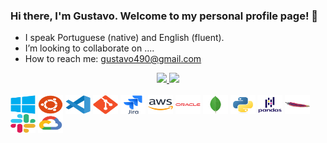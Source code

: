 ### Hi there, I'm Gustavo. Welcome to my personal profile page! 👋

- I speak Portuguese (native) and English (fluent).
- I’m looking to collaborate on ....
- How to reach me: gustavo490@gmail.com


<div align="center" dir="auto">
  <a href="https://github.com/gustavospcosta">
  <img height="180em" src="https://github-readme-stats.vercel.app/api?username=gustavospcosta&amp;show_icons=true&amp;theme=dracula&amp;include_all_commits=true&amp;count_private=true" style="max-width: 40%;">
  <img height="180em" src="https://github-readme-stats.vercel.app/api/top-langs/?username=gustavospcosta&amp;layout=compact&amp;langs_count=7&amp;theme=dracula" style="max-width: 40%;">
</a></div>

<div dir="auto"><br>
  <a target="_blank" rel="noopener noreferrer nofollow" href="https://raw.githubusercontent.com/devicons/devicon/master/icons/windows8/windows8-original.svg"><img align="center" alt="Gustavo-Windows" height="30" width="40" src="https://raw.githubusercontent.com/devicons/devicon/master/icons/windows8/windows8-original.svg" style="max-width: 100%;"></a>
  <a target="_blank" rel="noopener noreferrer nofollow" href="https://raw.githubusercontent.com/devicons/devicon/master/icons/ubuntu/ubuntu-plain.svg"><img align="center" alt="Gustavo-Ubuntu" height="30" width="40" src="https://raw.githubusercontent.com/devicons/devicon/master/icons/ubuntu/ubuntu-plain.svg" style="max-width: 100%;"></a>
  <a target="_blank" rel="noopener noreferrer nofollow" href="https://raw.githubusercontent.com/devicons/devicon/master/icons/vscode/vscode-original.svg"><img align="center" alt="Gustavo-VSCode" height="30" width="40" src="https://raw.githubusercontent.com/devicons/devicon/master/icons/vscode/vscode-original.svg" style="max-width: 100%;"></a>
  <a target="_blank" rel="noopener noreferrer nofollow" href="https://raw.githubusercontent.com/devicons/devicon/master/icons/git/git-original.svg"><img align="center" alt="Gustavo-Git" height="30" width="40" src="https://raw.githubusercontent.com/devicons/devicon/master/icons/git/git-original.svg" style="max-width: 100%;"></a>
  <a target="_blank" rel="noopener noreferrer nofollow" href="https://raw.githubusercontent.com/devicons/devicon/master/icons/jira/jira-original-wordmark.svg"><img align="center" alt="Gustavo-Jira" height="30" width="40" src="https://raw.githubusercontent.com/devicons/devicon/master/icons/jira/jira-original-wordmark.svg" style="max-width: 100%;"></a>
  <a target="_blank" rel="noopener noreferrer nofollow" href="https://raw.githubusercontent.com/devicons/devicon/master/icons/amazonwebservices/amazonwebservices-original-wordmark.svg"><img align="center" alt="Gustavo-AWS" height="30" width="40" src="https://raw.githubusercontent.com/devicons/devicon/master/icons/amazonwebservices/amazonwebservices-original-wordmark.svg" style="max-width: 100%;"></a>
  <a target="_blank" rel="noopener noreferrer nofollow" href="https://raw.githubusercontent.com/devicons/devicon/master/icons/oracle/oracle-original.svg"><img align="center" alt="Gustavo-Oracle" height="30" width="40" src="https://raw.githubusercontent.com/devicons/devicon/master/icons/oracle/oracle-original.svg" style="max-width: 100%;"></a>
  <a target="_blank" rel="noopener noreferrer nofollow" href="https://raw.githubusercontent.com/devicons/devicon/master/icons/mongodb/mongodb-original.svg"><img align="center" alt="Gustavo-MongoDB" height="30" width="40" src="https://raw.githubusercontent.com/devicons/devicon/master/icons/mongodb/mongodb-original.svg" style="max-width: 100%;"></a>
  <a target="_blank" rel="noopener noreferrer nofollow" href="https://raw.githubusercontent.com/devicons/devicon/master/icons/python/python-original.svg"><img align="center" alt="Gustavo-Python" height="30" width="40" src="https://raw.githubusercontent.com/devicons/devicon/master/icons/python/python-original.svg" style="max-width: 100%;"></a>
  <a target="_blank" rel="noopener noreferrer nofollow" href="https://raw.githubusercontent.com/devicons/devicon/master/icons/pandas/pandas-original-wordmark.svg"><img align="center" alt="Gustavo-Pandas" height="30" width="40" src="https://raw.githubusercontent.com/devicons/devicon/master/icons/pandas/pandas-original-wordmark.svg" style="max-width: 100%;"></a>
  <a target="_blank" rel="noopener noreferrer nofollow" href="https://raw.githubusercontent.com/devicons/devicon/master/icons/apache/apache-original.svg"><img align="center" alt="Gustavo-Apache" height="30" width="40" src="https://raw.githubusercontent.com/devicons/devicon/master/icons/apache/apache-original.svg" style="max-width: 100%;"></a>
  <a target="_blank" rel="noopener noreferrer nofollow" href="https://raw.githubusercontent.com/devicons/devicon/master/icons/slack/slack-original.svg"><img align="center" alt="Gustavo-Slack" height="30" width="40" src="https://raw.githubusercontent.com/devicons/devicon/master/icons/slack/slack-original.svg" style="max-width: 100%;"></a>
  <a target="_blank" rel="noopener noreferrer nofollow" href="https://raw.githubusercontent.com/devicons/devicon/master/icons/googlecloud/googlecloud-original.svg"><img align="center" alt="Gustavo-GCP" height="30" width="40" src="https://raw.githubusercontent.com/devicons/devicon/master/icons/googlecloud/googlecloud-original.svg" style="max-width: 100%;"></a>

</div>
